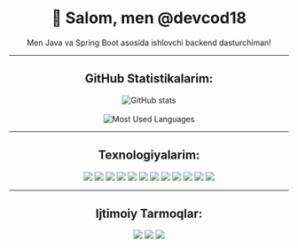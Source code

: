 <div align="center">

# 👋 Salom, men @devcod18
Men Java va Spring Boot asosida ishlovchi backend dasturchiman!

---

## GitHub Statistikalarim:
<div align="center"> 
  <img src="https://github-readme-stats.vercel.app/api?username=devcod18&show_icons=true&theme=radical" alt="GitHub stats" /> 
  <div align="center">
    <br>
  <img src="https://github-readme-stats.vercel.app/api/top-langs/?username=devcod18&layout=compact&theme=radical" alt="Most Used Languages" />
  </div>
</div>

---

## Texnologiyalarim:
<div align="center">
  <img src="https://img.shields.io/badge/-Java-007396?style=flat&logo=java"/>
  <img src="https://img.shields.io/badge/-Spring%20Boot-6DB33F?style=flat&logo=springboot"/>
  <img src="https://img.shields.io/badge/-PostgreSQL-336791?style=flat&logo=postgresql"/>
  <img src="https://img.shields.io/badge/-Hibernate-59666C?style=flat&logo=hibernate"/>
  <img src="https://img.shields.io/badge/-Docker-2496ED?style=flat&logo=docker"/>
  <img src="https://img.shields.io/badge/-Redis-DC382D?style=flat&logo=redis"/>
  <img src="https://img.shields.io/badge/-Git-F05032?style=flat&logo=git"/>
  <img src="https://img.shields.io/badge/-Rest%20API-25D366?style=flat&logo=restapi"/>
  <img src="https://img.shields.io/badge/-Maven-C71A36?style=flat&logo=maven"/>
  <img src="https://img.shields.io/badge/-HTML5-E34F26?style=flat&logo=html5"/>
  <img src="https://img.shields.io/badge/-Spring%20Data%20JPA-6DB33F?style=flat&logo=springboot"/>
  <img src="https://img.shields.io/badge/-Spring%20Security-6DB33F?style=flat&logo=springboot"/>
</div>

---

## Ijtimoiy Tarmoqlar:
<div align="center">
  <a href="https://www.instagram.com/dev.crw"><img src="https://img.shields.io/badge/Instagram-%23E4405F?style=flat&logo=instagram&logoColor=white"/></a>
  <a href="https://www.linkedin.com/in/devcod18"><img src="https://img.shields.io/badge/LinkedIn-%230A66C2?style=flat&logo=linkedin&logoColor=white"/></a>
  <a href="https://twitter.com/dev.crw"><img src="https://img.shields.io/badge/Twitter-%231DA1F2?style=flat&logo=twitter&logoColor=white"/></a>
</div>

</div>
